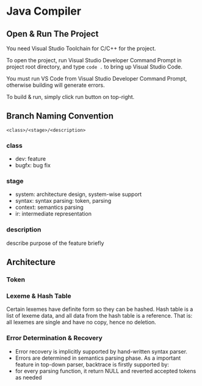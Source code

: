 # Java Compiler

## Open & Run The Project
You need Visual Studio Toolchain for C/C++ for the project.

To open the project, run Visual Studio Developer Command Prompt in project root directory, and type `code .` to bring up Visual Studio Code.

You must run VS Code from Visual Studio Developer Command Prompt, otherwise building will generate errors.

To build & run, simply click run button on top-right.

## Branch Naming Convention
```
<class>/<stage>/<description>
```

### class
* dev: feature
* bugfx: bug fix

### stage
* system: architecture design, system-wise support
* syntax: syntax parsing: token, parsing
* context: semantics parsing
* ir: intermediate representation

### description
describe purpose of the feature briefly

## Architecture

### Token

### Lexeme & Hash Table
Certain lexemes have definite form so they can be hashed.
Hash table is a list of lexeme data, and all data from the hash table is a reference.
That is: all lexemes are single and have no copy, hence no deletion.

### Error Determination & Recovery
* Error recovery is implicitly supported by hand-written syntax parser.
* Errors are determined in semantics parsing phase.
As a important feature in top-down parser, backtrace is firstly supported by:
* for every parsing function, it return NULL and reverted accepted tokens as needed

